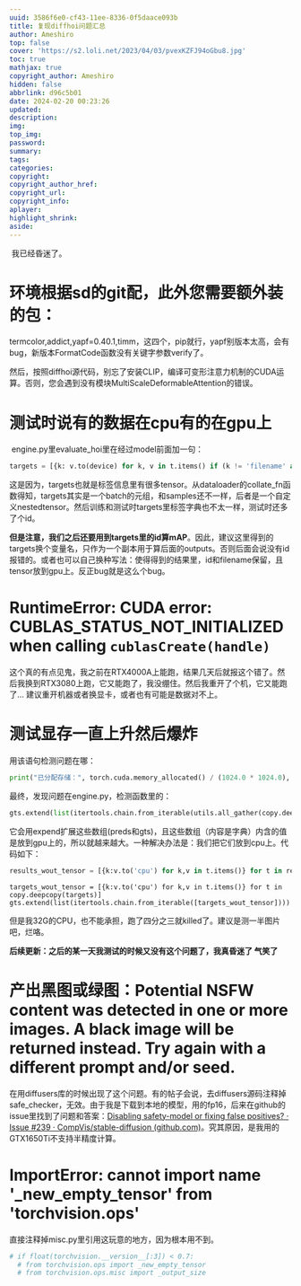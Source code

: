 ```yaml
---
uuid: 3586f6e0-cf43-11ee-8336-0f5daace093b
title: 复现diffhoi问题汇总
author: Ameshiro
top: false
cover: 'https://s2.loli.net/2023/04/03/pvexKZFJ94oGbu8.jpg'
toc: true
mathjax: true
copyright_author: Ameshiro
hidden: false
abbrlink: d96c5b01
date: 2024-02-20 00:23:26
updated:
description:
img:
top_img:
password:
summary:
tags:
categories:
copyright:
copyright_author_href:
copyright_url:
copyright_info:
aplayer:
highlight_shrink:
aside:
---
```


​		我已经昏迷了。

# 环境根据sd的git配，此外您需要额外装的包：

termcolor,addict,yapf=0.40.1,timm，这四个，pip就行，yapf别版本太高，会有bug，新版本FormatCode函数没有关键字参数verify了。

然后，按照diffhoi源代码，别忘了安装CLIP，编译可变形注意力机制的CUDA运算。否则，您会遇到没有模块MultiScaleDeformableAttention的错误。

# 测试时说有的数据在cpu有的在gpu上

​		engine.py里evaluate_hoi里在经过model前面加一句：

```python
targets = [{k: v.to(device) for k, v in t.items() if (k != 'filename' and k != 'id') } for t in targets]
```

​		这是因为，targets也就是标签信息里有很多tensor。从dataloader的collate_fn函数得知，targets其实是一个batch的元组，和samples还不一样，后者是一个自定义nestedtensor。然后训练和测试时targets里标签字典也不太一样，测试时还多了个id。

​		**但是注意，我们之后还要用到targets里的id算mAP**。因此，建议这里得到的targets换个变量名，只作为一个副本用于算后面的outputs。否则后面会说没有id报错的。或者也可以自己换种写法：使得得到的结果里，id和filename保留，且tensor放到gpu上。反正bug就是这么个bug。

# RuntimeError: CUDA error: CUBLAS_STATUS_NOT_INITIALIZED when calling `cublasCreate(handle)`

​		这个真的有点见鬼，我之前在RTX4000A上能跑，结果几天后就报这个错了。然后我换到RTX3080上跑，它又能跑了，我没绷住。然后我重开了个机，它又能跑了... 建议重开机器或者换显卡，或者也有可能是数据对不上。

# 测试显存一直上升然后爆炸

用该语句检测问题在哪：

```python
print("已分配存储：", torch.cuda.memory_allocated() / (1024.0 * 1024.0), "MB")
```

最终，发现问题在engine.py，检测函数里的：

```python
gts.extend(list(itertools.chain.from_iterable(utils.all_gather(copy.deepcopy(targets)))))
```

​		它会用expend扩展这些数组(preds和gts)，且这些数组（内容是字典）内含的值是放到gpu上的，所以就越来越大。一种解决办法是：我们把它们放到cpu上。代码如下：

```python
results_wout_tensor = [{k:v.to('cpu') for k,v in t.items()} for t in results] preds.extend(list(itertools.chain.from_iterable([results_wout_tensor])))
```

```
targets_wout_tensor = [{k:v.to('cpu') for k,v in t.items()} for t in copy.deepcopy(targets)]
gts.extend(list(itertools.chain.from_iterable([targets_wout_tensor])))
```

​    但是我32G的CPU，也不能承担，跑了四分之三就killed了。建议是测一半图片吧，烂咯。

​	**后续更新：之后的某一天我测试的时候又没有这个问题了，我真昏迷了 气笑了**

# 产出黑图或绿图：Potential NSFW content was detected in one or more images. A black image will be returned instead. Try again with a different prompt and/or seed.

​    在用diffusers库的时候出现了这个问题。有的帖子会说，去diffusers源码注释掉safe_checker，无效。由于我是下载到本地的模型，用的fp16，后来在github的issue里找到了问题和答案：[Disabling safety-model or fixing false positives? · Issue #239 · CompVis/stable-diffusion (github.com)](https://github.com/CompVis/stable-diffusion/issues/239)。究其原因，是我用的GTX1650Ti不支持半精度计算。

# ImportError: cannot import name '_new_empty_tensor' from 'torchvision.ops'

直接注释掉misc.py里引用这玩意的地方，因为根本用不到。

```python
# if float(torchvision.__version__[:3]) < 0.7:
  # from torchvision.ops import _new_empty_tensor
  # from torchvision.ops.misc import _output_size
```

